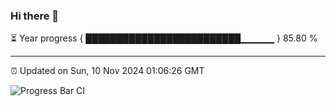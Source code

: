 ### Hi there 👋

⏳ Year progress { █████████████████████████▁▁▁▁▁ } 85.80 %

---

⏰ Updated on Sun, 10 Nov 2024 01:06:26 GMT

![Progress Bar CI](https://github.com/liununu/liununu/workflows/Progress%20Bar%20CI/badge.svg)
